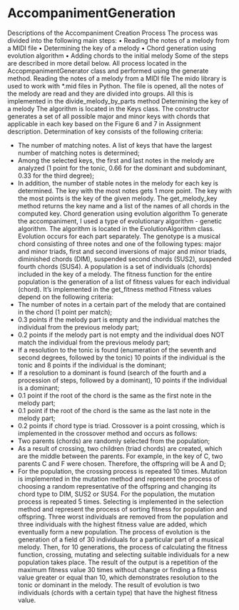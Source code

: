 # AccompanimentGeneration
Descriptions of the Accompaniment Creation Process
The process was divided into the following main steps:
• Reading the notes of a melody from a MIDI file
• Determining the key of a melody
• Chord generation using evolution algorithm
• Adding chords to the initial melody
Some of the steps are described in more detail below. All process
located in the AccopmpanimentGenerator class and performed using
the generate method.
Reading the notes of a melody from a MIDI file
The mido library is used to work with *.mid files in Python. The file
is opened, all the notes of the melody are read and they are divided
into groups. All this is implemented in the divide_melody_by_parts
method
Determining the key of a melody
The algorithm is located in the Keys class. The constructor
generates a set of all possible major and minor keys with chords that
applicable in each key based on the Figure 6 and 7 in Assignment
description.
Determination of key consists of the following criteria:
- The number of matching notes. A list of keys that have the largest
number of matching notes is determined;
- Among the selected keys, the first and last notes in the melody
are analyzed (1 point for the tonic, 0.66 for the dominant and
subdominant, 0.33 for the third degree);
- In addition, the number of stable notes in the melody for each key
is determined. The key with the most notes gets 1 more point.
The key with the most points is the key of the given melody.
The get_melody_key method returns the key name and a list of the
names of all chords in the computed key.
Chord generation using evolution algorithm
To generate the accompaniment, I used a type of evolutionary
algorithm - genetic algorithm. The algorithm is located in the
EvolutionAlgorithm class. Evolution occurs for each part separately.
The genotype is a musical chord consisting of three notes and one
of the following types: major and minor triads, first and second
inversions of major and minor triads, diminished chords (DIM),
suspended second chords (SUS2), suspended fourth chords (SUS4).
A population is a set of individuals (chords) included in the key of
a melody.
The fitness function for the entire population is the generation of
a list of fitness values for each individual (chord). It’s implemented in
the get_fitness method Fitness values depend on the following criteria:
- The number of notes in a certain part of the melody that are
contained in the chord (1 point per match);
- 0.3 points if the melody part is empty and the individual matches the
individual from the previous melody part;
- 0.2 points if the melody part is not empty and the individual does
NOT match the individual from the previous melody part;
- If a resolution to the tonic is found (enumeration of the seventh and
second degrees, followed by the tonic) 10 points if the individual is
the tonic and 8 points if the individual is the dominant;
- If a resolution to a dominant is found (search of the fourth and a
procession of steps, followed by a dominant), 10 points if the
individual is a dominant;
- 0.1 point if the root of the chord is the same as the first note in the
melody part;
- 0.1 point if the root of the chord is the same as the last note in the
melody part;
- 0.2 points if chord type is triad.
Crossover is a point crossing, which is implemented in the
crossover method and occurs as follows:
- Two parents (chords) are randomly selected from the population;
- As a result of crossing, two children (triad chords) are created, which
are the middle between the parents. For example, in the key of C,
two parents C and F were chosen. Therefore, the offspring will be A
and D;
- For the population, the crossing process is repeated 10 times.
Mutation is implemented in the mutation method and represent
the process of choosing a random representative of the offspring and
changing its chord type to DIM, SUS2 or SUS4. For the population, the
mutation process is repeated 5 times.
Selecting is implemented in the selection method and represent
the process of sorting fitness for population and offspring. Three worst
individuals are removed from the population and three individuals with
the highest fitness value are added, which eventually form a new
population.
The process of evolution is the generation of a field of 30
individuals for a particular part of a musical melody. Then, for 10
generations, the process of calculating the fitness function, crossing,
mutating and selecting suitable individuals for a new population takes
place. The result of the output is a repetition of the maximum fitness
value 30 times without change or finding a fitness value greater or
equal than 10, which demonstrates resolution to the tonic or dominant
in the melody.
The result of evolution is two individuals (chords with a certain
type) that have the highest fitness value.
